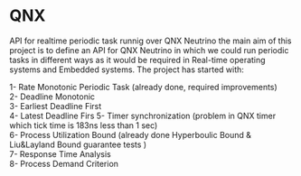 # QNX
API for realtime periodic task runnig over QNX Neutrino
the main aim of this project is to define an API for QNX Neutrino in which we could run periodic tasks in different ways as it would be required in Real-time operating systems and Embedded systems. 
The project has started with:

1- Rate Monotonic Periodic Task (already done, required improvements)   
2- Deadline Monotonic   
3- Earliest Deadline First    
4- Latest Deadline Firs
5- Timer synchronization (problem in QNX timer which tick time is 183ns less than 1 sec)    
6- Process Utilization Bound (already done Hyperboulic Bound & Liu&Layland Bound guarantee tests )   
7- Response Time Analysis   
8- Process Demand Criterion   

